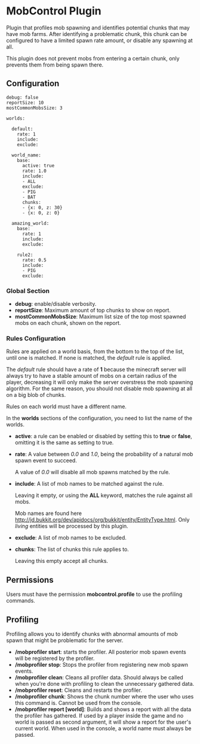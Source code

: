 
MobControl Plugin
=================

Plugin that profiles mob spawning and identifies potential chunks that may have mob farms.
After identifying a problematic chunk, this chunk can be configured to have a limited spawn rate amount, or disable any spawning at all.

This plugin does not prevent mobs from entering a certain chunk, only prevents them from being spawn there.


Configuration
-------------

````
debug: false
reportSize: 10
mostCommonMobsSize: 3

worlds:

  default:
    rate: 1 
    include:
    exclude:
      
  world_name:
    base:
      active: true
      rate: 1.0
      include:
      - ALL
      exclude:
      - PIG
      - BAT
      chunks:
      - {x: 0, z: 30}
      - {x: 0, z: 0}
      
  amazing_world:
    base:
      rate: 1 
      include:
      exclude:
      
    rule2:
      rate: 0.5 
      include:
      - PIG
      exclude:
````

### Global Section

* **debug**: enable/disable verbosity.
* **reportSize**: Maximum amount of top chunks to show on report.
* **mostCommonMobsSize**: Maximum list size of the top most spawned mobs on each chunk, shown on the report.

### Rules Configuration

Rules are applied on a world basis, from the bottom to the top of the list, until one is matched. If none is matched, the *default* rule is applied.

The *default* rule should have a rate of **1** because the minecraft server will always try to have a stable amount of mobs on a certain radius of the player, decreasing it will only make the server overstress the mob spawning algorithm. For the same reason, you should not disable mob spawning at all on a big blob of chunks.

Rules on each world must have a different name.

In the **worlds** sections of the configuration, you need to list the name of the worlds.

* **active**: a rule can be enabled or disabled by setting this to **true** or **false**, omitting it is the same as setting to true.
* **rate**: A value between *0.0* and *1.0*, being the probability of a natural mob spawn event to succeed.
  
  A value of *0.0* will disable all mob spawns matched by the rule.

* **include**: A list of mob names to be matched against the rule.

  Leaving it empty, or using the **ALL** keyword, matches the rule against all mobs.

  Mob names are found here http://jd.bukkit.org/dev/apidocs/org/bukkit/entity/EntityType.html. Only *living* entities will be processed by this plugin.

  
* **exclude**: A list of mob names to be excluded.
* **chunks**: The list of chunks this rule applies to.

  Leaving this empty accept all chunks.


Permissions
-----------

Users must have the permission **mobcontrol.profile** to use the profiling commands.


Profiling
---------

Profiling allows you to identify chunks with abnormal amounts of mob spawn that might be problematic for the server.

* **/mobprofiler start**: starts the profiler. All posterior mob spawn events will be registered by the profiler.
* **/mobprofiler stop**: Stops the profiler from registering new mob spawn events.
* **/mobprofiler clean**: Cleans all profiler data. Should always be called when you're done with profiling to clean the unnecessary gathered data.
* **/mobprofiler reset**: Cleans and restarts the profiler.
* **/mobprofiler chunk**: Shows the chunk number where the user who uses this command is. Cannot be used from the console.
* **/mobprofiler report [world]**: Builds and shows a report with all the data the profiler has gathered. If used by a player inside the game and no world is passed as second argument, it will show a report for the user's current world. When used in the console, a world name must always be passed.
